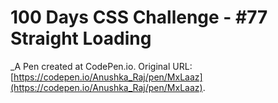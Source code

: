 # 100 Days CSS Challenge - #77 Straight Loading
 _A Pen created at CodePen.io. Original URL: [https://codepen.io/Anushka_Raj/pen/MxLaaz](https://codepen.io/Anushka_Raj/pen/MxLaaz).

 